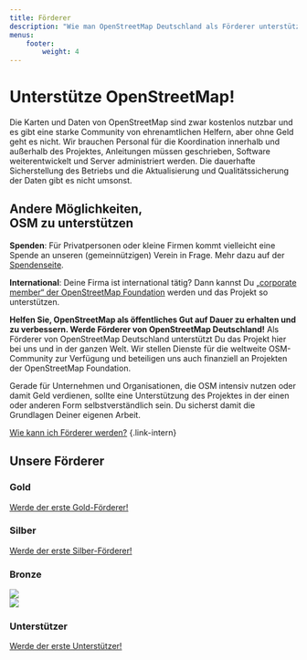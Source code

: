 ```yaml
---
title: Förderer
description: "Wie man OpenStreetMap Deutschland als Förderer unterstützt und das freie Kartenprojekt durch Spenden, Mitgliedschaft oder Mitarbeit voranbringt."
menus:
    footer:
        weight: 4
---
```


# Unterstütze OpenStreetMap!

Die Karten und Daten von OpenStreetMap sind zwar kostenlos nutzbar und es gibt
eine starke Community von ehrenamtlichen Helfern, aber ohne Geld geht es nicht.
Wir brauchen Personal für die Koordination innerhalb und außerhalb des
Projektes, Anleitungen müssen geschrieben, Software weiterentwickelt und
Server administriert werden. Die dauerhafte Sicherstellung des Betriebs und die
Aktualisierung und Qualitätssicherung der Daten gibt es nicht umsonst.

<div class="infobox-small">

## Andere Möglichkeiten,<br/> OSM zu unterstützen

**Spenden**: Für Privatpersonen oder kleine Firmen kommt vielleicht eine Spende
an unseren (gemeinnützigen) Verein in Frage. Mehr dazu auf der
[Spendenseite](/spenden/).

**International**: Deine Firma ist international tätig? Dann kannst Du
[„corporate member“ der OpenStreetMap
Foundation](https://osmfoundation.org/wiki/Join_as_a_corporate_member) werden
und das Projekt so unterstützen.

</div>

**Helfen Sie, OpenStreetMap als öffentliches Gut auf Dauer zu erhalten und zu
verbessern. Werde Förderer von OpenStreetMap Deutschland!**
Als Förderer von OpenStreetMap Deutschland unterstützt Du das Projekt hier
bei uns und in der ganzen Welt. Wir stellen Dienste für die weltweite
OSM-Community zur Verfügung und beteiligen uns auch finanziell an Projekten
der OpenStreetMap Foundation.

Gerade für Unternehmen und Organisationen, die OSM intensiv nutzen oder damit
Geld verdienen, sollte eine Unterstützung des Projektes in der einen oder
anderen Form selbstverständlich sein. Du sicherst damit die Grundlagen Deiner
eigenen Arbeit.

[Wie kann ich Förderer werden?](/förderer/werden/)
{.link-intern}

## Unsere Förderer

### Gold

[Werde der erste Gold-Förderer!](/förderer/werden/)

### Silber

[Werde der erste Silber-Förderer!](/förderer/werden/)

### Bronze

<div class="foerd-container">
<div class="foerd-box foerd-box-bronze">
<a target="_new" href="https://www.geofabrik.de/"><img src="/förderer/logos/geofabrik.svg"/></a>
</div>
<div class="foerd-box foerd-box-bronze">
<a target="_new" href="https://www.omniscale.de/"><img src="/förderer/logos/omniscale.png"/></a>
</div>
</div>

### Unterstützer

[Werde der erste Unterstützer!](/förderer/werden/)

